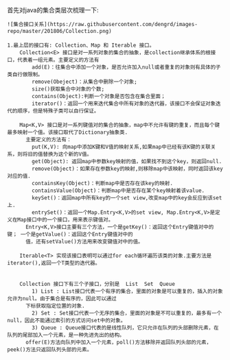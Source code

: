 首先对java的集合类层次梳理一下:

    ![集合接口关系](https://raw.githubusercontent.com/dengrd/images-repo/master/201806/Collection.png)

    1.最上层的接口有: Collection、Map 和 Iterable 接口。
        Collection<E> 接口是对一系列对象的集合的抽象，是collection继承体系的根接口，代表着一组元素。主要定义的方法有
            add(E)：往集合中添加一个对象，是否允许加入null或者重复的对象则有具体的子类自行做限制。
            remove(Obeject)：从集合中删除一个对象; 
            size()获取集合中对象的个数; 
            contains(Object):判断一个对象是否包含在集合里面；
            iterator()：返回一个用来迭代集合中所有对象的迭代器，该接口不会保证对象迭代的顺序，但是特殊子类可以自行保证。
            
        Map<K,V> 接口是对一系列键值对的集合的抽象，map中不允许有键的重复，而且每个键最多映射一个值。该接口取代了Dictionary抽象类.
          主要定义的方法有：
            put(K,V): 向map中添加K键和V值的映射关系,如果map中已经有该K键的关联关系，则将旧的值替换为这个新的V值。
            get(Object): 返回map中参数key映射的值，如果找不到这个key，则返回null.
            remove(Object)：如果存在参数key的映射,则移除map中该映射，同时返回该key对应的值.
            containsKey(Object)：判断map中是否存在该key的映射.
            containsValue(Object)：判断map中是否存在某个key映射着该value.
            keySet()：返回map中所有key的一个set view,改变map中的key会反应到该set上.
            entrySet()：返回一个Map.Entry<K,V>的set view, Map.Entry<K,V>是定义在Map接口中的一个接口，用来表示键值对。
          Entry<K,V>接口主要有三个方法，一个是getKey()：返回这个Entry键值对中的键； 一个是getValue()：返回这个Entry键值对中的
          值，还有setValue()方法用来改变键值对中的值。
            
        Iterable<T> 实现该接口表明可以通过for each循环遍历该类的对象.主要方法是 iterator(),返回一个T类型的迭代器。
       
       
        Collection 接口下有三个子接口，分别是  List  Set  Queue
            1) List : List接口代表一个有序的集合，里面的对象是可以重复的，插入的对象允许为null。由于集合是有序的，因此可以通过
          下标获取指定位置的对象.
            2) Set : Set接口代表一个无序的集合，里面的对象是不可以重复的，最多有一个null，因此不能通过索引的方式访问set中的对象。
            3) Queue : Queue接口代表的是线性队列，它只允许在队列的头部删除元素，在队列的尾部加入一个元素，是一种先进先出的结构。
          offer(E)方法向队列中加入一个元素，poll()方法移除并返回队列头部的元素，peek()方法只返回队列头部的元素。
